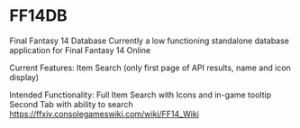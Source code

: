 # FF14DB
Final Fantasy 14 Database
Currently a low functioning standalone database application for Final Fantasy 14 Online

Current Features:
Item Search (only first page of API results, name and icon display)

Intended Functionality:
Full Item Search with Icons and in-game tooltip
Second Tab with ability to search https://ffxiv.consolegameswiki.com/wiki/FF14_Wiki
